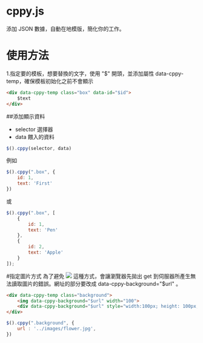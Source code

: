 cppy.js
=======
添加 JSON 數據，自動在地模版，簡化你的工作。

# 使用方法
1.指定要的模板，想要替換的文字，使用 "$" 開頭，並添加屬性 data-cppy-temp，確保模板初始化之前不會顯示

````html
<div data-cppy-temp class="box" data-id="$id">
    $text
</div>
````

##添加顯示資料
- selector 選擇器
- data 餵入的資料
````javascript
$().cppy(selector, data)
````
例如
````javascript
$().cppy(".box", {
    id: 1,
    text: 'First'
})
````
或
````javascript
$().cppy(".box", [
    {
        id: 1,
        text: 'Pen'
    },
    {
        id: 2,
        text: 'Apple'
    }
]);
````

#指定圖片方式
為了避免 <img src="$url"> 這種方式，會讓瀏覽器先拋出 get 到伺服器所產生無法讀取圖片的錯誤。網址的部分要改成 data-cppy-background="$url" 。
````html
<div data-cppy-temp class="background">
    <img data-cppy-background="$url" width="100">
    <div data-cppy-background="$url" style="width:100px; height: 100px; background-size: cover; "></div>
</div>
````

````javascript
$().cppy(".background", {
    url : '../images/flower.jpg',
})
````



